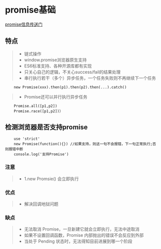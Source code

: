<!--
 * @Descripttion: 
 * @version: 
 * @Author: wenq
 * @Date: 2019-09-22 17:52:11
 * @LastEditors: wenq
 * @LastEditTime: 2019-09-23 22:05:46
 -->
# promise基础

[promise信息传送门](https://www.liaoxuefeng.com/wiki/1022910821149312/1023024413276544)

## 特点
> * 链式操作
> * window.promise浏览器原生支持
> * ES6标准支持、各种开源库都有实现
> * 只关心自己的逻辑，不关心success/fail的结果处理
> * 串行执行若干（多个）异步任务，一个任务失败则不再继续下一个任务
```
    new Promise(xxx).then(p1).then(p2).then(...).catch()
```
> * Promise还可以并行执行异步任务
```
    Promise.all([p1,p2])
    Promise.race([p1,p2])）
```

## 检测浏览器是否支持promise
```
    use 'strict'
    new Promise(function(){}) //如果支持，则这一句不会报错，下一句正常执行;否则报错中断
    console.log('支持Promise') 
```

### 注意
> * 1.new Promsie() 会立即执行

### 优点
> * 解决回调地狱问题

### 缺点
> * 无法取消 Promise，一旦新建它就会立即执行，无法中途取消
> * 如果不设置回调函数，Promise 内部抛出的错误不会反应到外部
> * 当处于 Pending 状态时，无法得知目前进展到哪一个阶段

